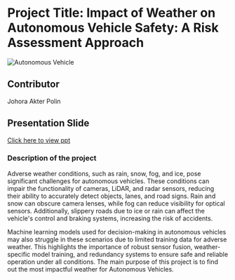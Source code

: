 # Project Title: Impact of Weather on Autonomous Vehicle Safety: A Risk Assessment Approach

![Autonomous Vehicle]([https://files.oaiusercontent.com/file-M9BsdVkwYw8y24YnAW7dp5?se=2024-12-10T21%3A42%3A53Z&sp=r&sv=2024-08-04&sr=b&rscc=max-age%3D604800%2C%20immutable%2C%20private&rscd=attachment%3B%20filename%3D997b8508-fa41-4a55-b136-705d26c50929.webp&sig=4eijlMWYl92W%2BdihKm4TXwUmTRzcR0GVHs4eJs1oFVY%3D](https://www.google.com/imgres?q=autonomous%20vehicles&imgurl=https%3A%2F%2Fflolive.net%2Fwp-content%2Fuploads%2F2022%2F04%2Finner-blog-image-scaled.jpg&imgrefurl=https%3A%2F%2Fflolive.net%2Fblog%2Fiot-in-autonomous-vehicles-why-reducing-latency-matters%2F&docid=27X-osBApL9A6M&tbnid=fWysfq22TQMwpM&vet=12ahUKEwjIztvd4qKKAxXkM1kFHYJ7El4QM3oECFMQAA..i&w=2560&h=1503&hcb=2&ved=2ahUKEwjIztvd4qKKAxXkM1kFHYJ7El4QM3oECFMQAA))

## Contributor
Johora Akter Polin

## Presentation Slide
 [Click here to view ppt](https://docs.google.com/presentation/d/1UAYFVFIVexMhfq2olGOdaPGh74cRWb4K/edit?usp=drive_link&ouid=102809837703575296131&rtpof=true&sd=true)

 ### Description of the project
Adverse weather conditions, such as rain, snow, fog, and ice, pose significant challenges for autonomous vehicles. These conditions can impair the functionality of cameras, LiDAR, and radar sensors, reducing their ability to accurately detect objects, lanes, and road signs. Rain and snow can obscure camera lenses, while fog can reduce visibility for optical sensors. Additionally, slippery roads due to ice or rain can affect the vehicle's control and braking systems, increasing the risk of accidents.

Machine learning models used for decision-making in autonomous vehicles may also struggle in these scenarios due to limited training data for adverse weather. This highlights the importance of robust sensor fusion, weather-specific model training, and redundancy systems to ensure safe and reliable operation under all conditions. The main purpose of this project is to find out the most impactful weather for Autonomous Vehicles.
